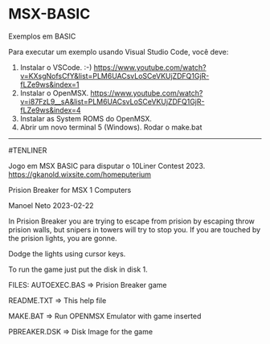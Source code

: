 # MSX-BASIC
 Exemplos em BASIC
 
 Para executar um exemplo usando Visual Studio Code, você deve: 
 1. Instalar o VSCode. :-) https://www.youtube.com/watch?v=KXsgNofsCfY&list=PLM6UACsvLoSCeVKUjZDFQ1GjR-fLZe9ws&index=1 
 2. Instalar o OpenMSX. https://www.youtube.com/watch?v=i87FzL9__sA&list=PLM6UACsvLoSCeVKUjZDFQ1GjR-fLZe9ws&index=4
 3. Instalar as System ROMS do OpenMSX.
 4. Abrir um novo terminal 
 5 (Windows). Rodar o make.bat
------------------------------------------------------------------------------------------------

#TENLINER

Jogo em MSX BASIC para disputar o 10Liner Contest 2023. 
https://gkanold.wixsite.com/homeputerium

Prision Breaker for MSX 1 Computers

Manoel Neto 2023-02-22

In Prision Breaker you are trying to escape from prision by escaping throw prision walls, but snipers in towers will try to stop you. If you are touched by the prision lights, you are gonne.  

Dodge the lights using cursor keys. 

To run the game just put the disk in disk 1. 

FILES: 
AUTOEXEC.BAS => Prision Breaker game

README.TXT   => This help file

MAKE.BAT     => Run OPENMSX Emulator with game inserted

PBREAKER.DSK => Disk Image for the game 

